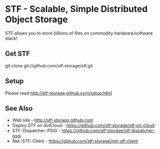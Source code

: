 # STF - Scalable, Simple Distributed Object Storage

STF allows you to store billions of files on commodity hardware/software stack!

## Get STF

git clone git://github.com/stf-storage/stf.git

## Setup

Please read http://stf-storage.github.com/setup.html

## See Also

* Web site - http://stf-storage.github.com
* Deploy STF on dotCloud - https://github.com/stf-storage/stf-on-cloud
* STF::Dispatcher::PSGI - https://github.com/stf-storage/stf-dispatcher-psgi
* Net::STF::Client - https://github.com/stf-storage/net-stf-client